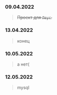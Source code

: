 ###  09.04.2022 
>~~Проект для `Леус`.~~ 
### 13.04.2022 
> конец
### 10.05.2022
> а нет(
### 12.05.2022
> mysql
